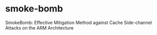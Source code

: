 # smoke-bomb
SmokeBomb: Effective Mitigation Method against Cache Side-channel Attacks on the ARM Architecture

